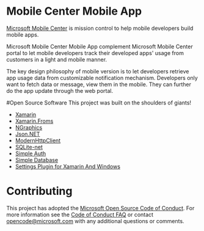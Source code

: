 # Mobile Center Mobile App

[Microsoft Mobile Center](https://www.visualstudio.com/vs/mobile-center/) is mission control to help mobile developers build mobile apps.

Microsoft Mobile Center Mobile App complement Microsoft Mobile Center portal to let mobile developers track their developed apps' usage from customers in a light and mobile manner.

The key design philosophy of mobile version is to let developers retrieve app usage data from customizable notification mechanism. Developers only want to fetch data or message, view them in the mobile. They can further do the app update through the web portal.

#Open Source Software
This project was built on the shoulders of giants!

- [Xamarin](https://www.xamarin.com/)
- [Xamarin.Froms](https://github.com/xamarin/Xamarin.Forms)
- [NGraphics](https://github.com/praeclarum/NGraphics)
- [Json.NET](https://github.com/JamesNK/Newtonsoft.Json)
- [ModernHttpClient](https://github.com/paulcbetts/ModernHttpClient)
- [SQLite-net](https://github.com/praeclarum/sqlite-net)
- [Simple Auth](https://github.com/clancey/simpleauth)
- [Simple Database](https://github.com/Clancey/SimpleDatabase)
- [Settings Plugin for Xamarin And Windows](https://github.com/jamesmontemagno/SettingsPlugin)

# Contributing

This project has adopted the [Microsoft Open Source Code of Conduct](https://opensource.microsoft.com/codeofconduct/). For more information see the [Code of Conduct FAQ](https://opensource.microsoft.com/codeofconduct/faq/) or contact [opencode@microsoft.com](mailto:opencode@microsoft.com) with any additional questions or comments.
